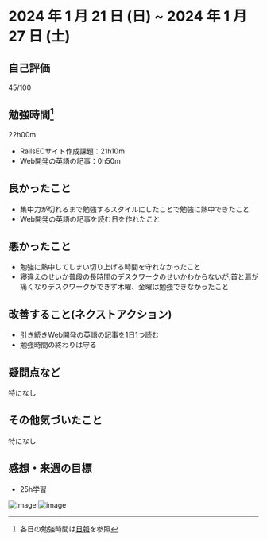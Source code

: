 # 2024 年 1 月 21 日 (日) ~ 2024 年 1 月 27 日 (土)

## 自己評価
45/100

## 勉強時間[^1]
22h00m
- RailsECサイト作成課題：21h10m
- Web開発の英語の記事：0h50m
[^1]: 各日の勉強時間は[日報](https://github.com/nil-ramuda/daily_report)を参照

## 良かったこと
- 集中力が切れるまで勉強するスタイルにしたことで勉強に熱中できたこと
- Web開発の英語の記事を読む日を作れたこと

## 悪かったこと
- 勉強に熱中してしまい切り上げる時間を守れなかったこと
- 寝違えのせいか普段の長時間のデスクワークのせいかわからないが,首と肩が痛くなりデスクワークができず木曜、金曜は勉強できなかったこと

## 改善すること(ネクストアクション)
- 引き続きWeb開発の英語の記事を1日1つ読む
- 勉強時間の終わりは守る

## 疑問点など
特になし

## その他気づいたこと
特になし

## 感想・来週の目標
- 25h学習

![image](https://github.com/nil-ramuda/weekly_report/assets/94735931/4b725738-5cb8-42dc-9135-a87253f3a3d8)
![image](https://github.com/nil-ramuda/weekly_report/assets/94735931/a9cf097b-eea8-4906-ac84-255e2b4a7570)
